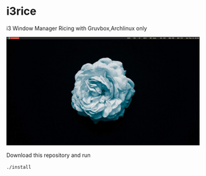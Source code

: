 # i3rice

i3 Window Manager Ricing with Gruvbox,Archlinux only

![Alt text](screenshot.jpg)

Download this repository and run

```shell
./install
```
